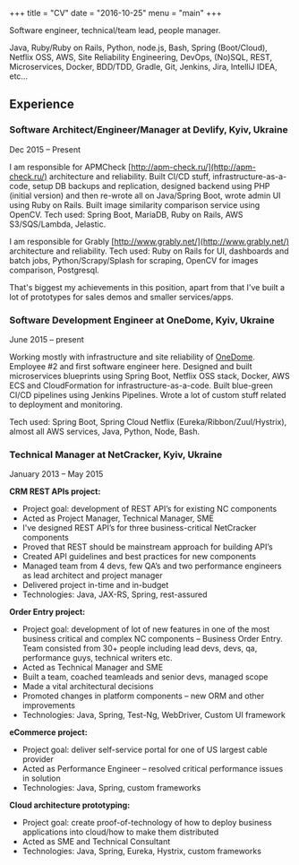 +++
title = "CV"
date = "2016-10-25"
menu = "main"
+++

Software engineer, technical/team lead, people manager. 

Java, Ruby/Ruby on Rails, Python, node.js, Bash, Spring (Boot/Cloud), Netflix OSS, AWS, Site Reliability Engineering, DevOps, (No)SQL, REST, Microservices, Docker, BDD/TDD, Gradle, Git, Jenkins, Jira, IntelliJ IDEA, etc…
## Experience

### Software Architect/Engineer/Manager at Devlify, Kyiv, Ukraine
Dec 2015 – Present

I am responsible for APMCheck [http://apm-check.ru/](http://apm-check.ru/) architecture and reliability.
Built CI/CD stuff, infrastructure-as-a-code, setup DB backups and replication, designed backend using PHP (initial version) and then re-wrote all on Java/Spring Boot, wrote admin UI using Ruby on Rails.
Built image similarity comparison service using OpenCV.
Tech used: Spring Boot, MariaDB, Ruby on Rails, AWS S3/SQS/Lambda, Jelastic.

I am responsible for Grably [http://www.grably.net/](http://www.grably.net/) architecture and reliability.
Tech used: Ruby on Rails for UI, dashboards and batch jobs, Python/Scrapy/Splash for scraping, OpenCV for images comparison, Postgresql.

That's biggest my achievements in this position, apart from that I've built a lot of prototypes for sales demos and smaller services/apps.

### Software Development Engineer at OneDome, Kyiv, Ukraine
June 2015 – present

Working mostly with infrastructure and site reliability of [OneDome](http://www.onedome.com).
Employee #2 and first software engineer here. Designed and built microservices blueprints using Spring Boot, Netflix OSS stack, Docker, AWS ECS and CloudFormation for infrastructure-as-a-code.
Built blue-green CI/CD pipelines using Jenkins Pipelines.
Wrote a lot of custom stuff related to deployment and monitoring.

Tech used: Spring Boot, Spring Cloud Netflix (Eureka/Ribbon/Zuul/Hystrix), almost all AWS services, Java, Python, Node, Bash.

### Technical Manager at NetCracker, Kyiv, Ukraine
January 2013 – May 2015

**CRM REST APIs project:**

- Project goal: development of REST API’s for existing NC components
- Acted as Project Manager, Technical Manager, SME
- I've designed REST API’s for three business-critical NetCracker components
- Proved that REST should be mainstream approach for building API’s
- Created API guidelines and best practices for new components
- Managed team from 4 devs, few QA’s and two performance engineers as lead architect and project manager 
- Delivered project in-time and in-budget
- Technologies: Java, JAX-RS, Spring, rest-assured


**Order Entry project:**

- Project goal: development of lot of new features in one of the most business critical and complex NC components – Business Order Entry. Team consisted from 30+ people including lead devs, devs, qa, performance guys, technical writers etc.
- Acted as Technical Manager and SME
- Built a team,  coached teamleads and senior devs, managed scope
- Made a vital architectural decisions 
- Promoted changes in platform components – new ORM and other improvements
- Technologies: Java, Spring, Test-Ng, WebDriver, Custom UI framework


**eCommerce project:**

- Project goal: deliver self-service portal for one of US largest cable provider
- Acted as Performance Engineer – resolved critical performance issues in solution
- Technologies: Java, Spring, custom frameworks


**Cloud architecture prototyping:**

- Project goal: create proof-of-technology of how to deploy business applications into cloud/how to make them distributed
- Acted as SME and Technical Consultant
- Technologies: Java, Spring, Eureka, Hystrix, custom frameworks

